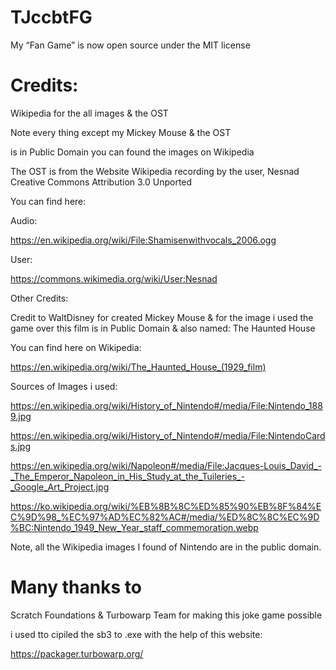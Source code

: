 # TJccbtFG
My “Fan Game” is now open source under the MIT license

# Credits:



Wikipedia for the all images & the OST

Note every thing except my Mickey Mouse & the OST

is in Public Domain you can found the images on Wikipedia

The OST is from the Website Wikipedia recording by the user, Nesnad Creative Commons Attribution 3.0 Unported

You can find here:

Audio:

https://en.wikipedia.org/wiki/File:Shamisenwithvocals_2006.ogg

User:

https://commons.wikimedia.org/wiki/User:Nesnad

Other Credits:

Credit to WaltDisney for created Mickey Mouse & for the image i used the game over this film is in Public Domain & also named: The Haunted House

You can find here on Wikipedia:

https://en.wikipedia.org/wiki/The_Haunted_House_(1929_film)

Sources of Images i used:

https://en.wikipedia.org/wiki/History_of_Nintendo#/media/File:Nintendo_1889.jpg

https://en.wikipedia.org/wiki/History_of_Nintendo#/media/File:NintendoCards.jpg

https://en.wikipedia.org/wiki/Napoleon#/media/File:Jacques-Louis_David_-_The_Emperor_Napoleon_in_His_Study_at_the_Tuileries_-_Google_Art_Project.jpg

https://ko.wikipedia.org/wiki/%EB%8B%8C%ED%85%90%EB%8F%84%EC%9D%98_%EC%97%AD%EC%82%AC#/media/%ED%8C%8C%EC%9D%BC:Nintendo_1949_New_Year_staff_commemoration.webp

Note, all the Wikipedia images I found of Nintendo are in the public domain.

# Many thanks to

Scratch Foundations & Turbowarp Team for making this joke game possible

i used tto cipiled the sb3 to .exe with the help of this website:

https://packager.turbowarp.org/
